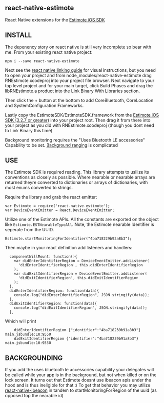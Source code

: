 react-native-estimote
---------------------
React Native extensions for the [Estimote iOS SDK](https://github.com/Estimote/iOS-SDK)

INSTALL
-------
The depenency story on react native is still very incomplete so bear with me. From your existing react native project:
```
npm i --save react-native-estimote
```
Next see the [react native linking guide](https://facebook.github.io/react-native/docs/linking-libraries.html) for visual instructions, but you need to open your project and from node_modules/react-native-estimote drag RNEstimote.xcodeproj into your project file browser. Next navigate to your top level project and for your main target, click Build Phases and drag the libRNEstimote.a product into the Link Binary With Libraries section. 

Then click the + button at the bottom to add CoreBluetooth, CoreLocation and SystemConfiguration Frameworks. 

Lastly copy the EstimoteSDK/EstimoteSDK.framework from the [Estimote iOS SDK (3.2.7 or greater)](https://github.com/Estimote/iOS-SDK) into your project root. Then drag it from there into your project as you did with RNEstimote.xcodeproj (though you dont need to Link Binary this time)

Background monitoring requires the "Uses Bluetooth LE accessories" Capability to be set. [Background ranging](https://community.estimote.com/hc/en-us/articles/203914068-Is-it-possible-to-use-beacon-ranging-in-the-background-) is complicated

USE
---
 The Estimote SDK is required reading. This library attempts to usilize its conventions as closely as possible. Where nearable or nearable arrays are returned theyre converted to dictionaries or arrays of dictionaries, with most enums converted to strings.

Require the library and grab the react emitter:
```
var Estimote = require('react-native-estimote');
var DeviceEventEmitter = React.DeviceEventEmitter;

```

Utilize one of the Estimote APIs. All the constants are exported on the object like `Estimote.ESTNearableTypeAll`. Note, the Estimote nearable Identifier is seperate from the UUID.
```
Estimote.startMonitoringForIdentifier("4ba718229b92a8b3");

```

Then maybe in your react definition add listeners and handlers:
```
  componentWillMount: function(){
	var didEnterIdentifierRegion = DeviceEventEmitter.addListener(
	  'didEnterIdentifierRegion', this.didEnterIdentifierRegion
	);
	var didExitIdentifierRegion = DeviceEventEmitter.addListener(
	  'didExitIdentifierRegion', this.didExitIdentifierRegion
	);
  },
  didEnterIdentifierRegion: function(data){
    console.log("didEnterIdentifierRegion", JSON.stringify(data));
  },
  didExitIdentifierRegion: function(data){
    console.log("didExitIdentifierRegion", JSON.stringify(data));
  },
```

Which will print
```
	didEnterIdentifierRegion {"identifier":"4ba718239b91a8b3"} main.jsbundle:10:9550
	didExitIdentifierRegion {"identifier":"4ba718239b91a8b3"} main.jsbundle:10:9550

```

BACKGROUNDING
-------------
If you add the uses bluetooth le accessories capability your delegates will be called while your app is in the background, but not when killed or on the lock screen. It turns out that Estimote doesnt use ibeacon apis under the hood and is thus ineligible for that :( To get that behavior you may utilize [react-native-ibeacon](https://github.com/geniuxconsulting/react-native-ibeacon) in tandem to startMonitoringForRegion of the uuid (as opposed top the nearable id)
